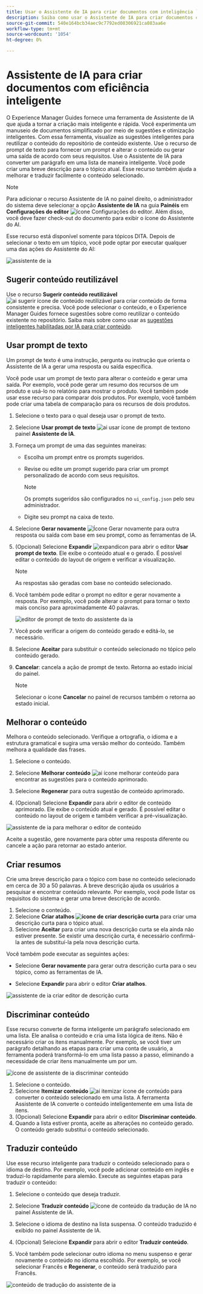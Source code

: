```yaml
---
title: Usar o Assistente de IA para criar documentos com inteligência `
description: Saiba como usar o Assistente de IA para criar documentos com eficiência inteligente no Editor da Web.
source-git-commit: 540e164bcb34aec9c7792ed08306921ca083aa6e
workflow-type: tm+mt
source-wordcount: '1054'
ht-degree: 0%

---
```




# Assistente de IA para criar documentos com eficiência inteligente

O Experience Manager Guides fornece uma ferramenta de Assistente de IA que ajuda a tornar a criação mais inteligente e rápida. Você experimenta um manuseio de documentos simplificado por meio de sugestões e otimização inteligentes. Com essa ferramenta, visualize as sugestões inteligentes para reutilizar o conteúdo do repositório de conteúdo existente. Use o recurso de prompt de texto para fornecer um prompt e alterar o conteúdo ou gerar uma saída de acordo com seus requisitos. Use o Assistente de IA para converter um parágrafo em uma lista de maneira inteligente. Você pode criar uma breve descrição para o tópico atual. Esse recurso também ajuda a melhorar e traduzir facilmente o conteúdo selecionado.


>[!NOTE]
>
> Para adicionar o recurso Assistente de IA no painel direito, o administrador do sistema deve selecionar a opção **Assistente de IA** na guia **Painéis** em **Configurações do editor** ![ícone Configurações do editor](./images/editor_settings_icon.svg).
> Além disso, você deve fazer check-out do documento para exibir o ícone do Assistente do AI.

Esse recurso está disponível somente para tópicos DITA. Depois de selecionar o texto em um tópico, você pode optar por executar qualquer uma das ações do Assistente do AI:

![assistente de ia](./images/ai-assistant-panel.png)



## Sugerir conteúdo reutilizável


Use o recurso **Sugerir conteúdo reutilizável** ![ai sugerir ícone de conteúdo reutilizável ](./images/ai-suggest-reusable-content-icon.svg) para criar conteúdo de forma consistente e precisa. Você pode selecionar o conteúdo, e o Experience Manager Guides fornece sugestões sobre como reutilizar o conteúdo existente no repositório.
Saiba mais sobre como usar as [sugestões inteligentes habilitadas por IA para criar conteúdo](authoring-ai-based-smart-suggestions.md).





## Usar prompt de texto


Um prompt de texto é uma instrução, pergunta ou instrução que orienta o Assistente de IA a gerar uma resposta ou saída específica.

Você pode usar um prompt de texto para alterar o conteúdo e gerar uma saída.  Por exemplo, você pode gerar um resumo dos recursos de um produto e usá-lo no relatório para mostrar o produto. Você também pode usar esse recurso para comparar dois produtos. Por exemplo, você também pode criar uma tabela de comparação para os recursos de dois produtos.


1. Selecione o texto para o qual deseja usar o prompt de texto.
1. Selecione **Usar prompt de texto** ![ai usar ícone de prompt de texto](./images/ai-use-text-prompt.svg)no painel **Assistente de IA**.
1. Forneça um prompt de uma das seguintes maneiras:

   - Escolha um prompt entre os prompts sugeridos.
   - Revise ou edite um prompt sugerido para criar um prompt personalizado de acordo com seus requisitos.

     >[!NOTE]
     >
     > Os prompts sugeridos são configurados no `ui_config.json` pelo seu administrador.

   - Digite seu prompt na caixa de texto.


1. Selecione **Gerar novamente** ![Ícone Gerar novamente](./images/refresh-icon.svg) para outra resposta ou saída com base em seu prompt, como as ferramentas de IA.

1. (Opcional) Selecione **Expandir** ![expandicon](./images/expand-icon.svg) para abrir o editor **Usar prompt de texto**. Ele exibe o conteúdo atual e o gerado. É possível editar o conteúdo do layout de origem e verificar a visualização.


   >[!NOTE]
   >
   > As respostas são geradas com base no conteúdo selecionado.



1. Você também pode editar o prompt no editor e gerar novamente a resposta. Por exemplo, você pode alterar o prompt para tornar o texto mais conciso para aproximadamente 40 palavras.

   ![editor de prompt de texto do assistente da ia](./images/ai-assisstant-text-prompt.png)

1. Você pode verificar a origem do conteúdo gerado e editá-lo, se necessário.

1. Selecione **Aceitar** para substituir o conteúdo selecionado no tópico pelo conteúdo gerado.
1. **Cancelar**: cancela a ação de prompt de texto. Retorna ao estado inicial do painel.

   >[!NOTE]
   >
   > Selecionar o ícone **Cancelar** no painel de recursos também o retorna ao estado inicial.

## Melhorar o conteúdo


Melhora o conteúdo selecionado. Verifique a ortografia, o idioma e a estrutura gramatical e sugira uma versão melhor do conteúdo. Também melhora a qualidade das frases.

1. Selecione o conteúdo.
1. Selecione **Melhorar conteúdo** ![ai ícone melhorar conteúdo](./images/ai-improve-icon.svg) para encontrar as sugestões para o conteúdo aprimorado.
1. Selecione **Regenerar** para outra sugestão de conteúdo aprimorado.

1. (Opcional) Selecione **Expandir** para abrir o editor de conteúdo aprimorado. Ele exibe o conteúdo atual e gerado. É possível editar o conteúdo no layout de origem e também verificar a pré-visualização.



![assistente de ia para melhorar o editor de conteúdo](./images/ai-assisstant-improve-content.png)

Aceite a sugestão, gere novamente para obter uma resposta diferente ou cancele a ação para retornar ao estado anterior.





## Criar resumos

Crie uma breve descrição para o tópico com base no conteúdo selecionado em cerca de 30 a 50 palavras. A breve descrição ajuda os usuários a pesquisar e encontrar conteúdo relevante.
Por exemplo, você pode listar os requisitos do sistema e gerar uma breve descrição de acordo.



1. Selecione o conteúdo.
1. Selecione **Criar atalhos ![ícone de criar descrição curta](./images/ai-create-shortdesc-icon.svg)** para criar uma descrição curta para o tópico atual.
1. Selecione **Aceitar** para criar uma nova descrição curta se ela ainda não estiver presente. Se existir uma descrição curta, é necessário confirmá-la antes de substituí-la pela nova descrição curta.

Você também pode executar as seguintes ações:
- Selecione **Gerar novamente** para gerar outra descrição curta para o seu tópico, como as ferramentas de IA.

- Selecione **Expandir** para abrir o editor **Criar atalhos**.

![assistente de ia criar editor de descrição curta](./images/ai-assistant-create-short-desc.png)




## Discriminar conteúdo

Esse recurso converte de forma inteligente um parágrafo selecionado em uma lista.  Ele analisa o conteúdo e cria uma lista lógica de itens. Não é necessário criar os itens manualmente. Por exemplo, se você tiver um parágrafo detalhando as etapas para criar uma conta de usuário, a ferramenta poderá transformá-lo em uma lista passo a passo, eliminando a necessidade de criar itens manualmente um por um.

![ícone de assistente de ia discriminar conteúdo](./images/ai-assisstant-itemise-content.png)



1. Selecione o conteúdo.
1. Selecione **Itemizar conteúdo** ![ai itemizar ícone de conteúdo](./images/ai-itemize-icon.svg) para converter o conteúdo selecionado em uma lista.
A ferramenta Assistente de IA converte o conteúdo inteligentemente em uma lista de itens.
1. (Opcional) Selecione **Expandir** para abrir o editor **Discriminar conteúdo**.
1. Quando a lista estiver pronta, aceite as alterações no conteúdo gerado. O conteúdo gerado substitui o conteúdo selecionado.



## Traduzir conteúdo

Use esse recurso inteligente para traduzir o conteúdo selecionado para o idioma de destino. Por exemplo, você pode adicionar conteúdo em inglês e traduzi-lo rapidamente para alemão.
Execute as seguintes etapas para traduzir o conteúdo:

1. Selecione o conteúdo que deseja traduzir.
1. Selecione **Traduzir conteúdo** ![ícone de conteúdo da tradução de IA](./images/ai-translate-content-icon.svg) no painel Assistente de IA.
1. Selecione o idioma de destino na lista suspensa. O conteúdo traduzido é exibido no painel Assistente de IA.

1. (Opcional) Selecione **Expandir** para abrir o editor **Traduzir conteúdo**.
1. Você também pode selecionar outro idioma no menu suspenso e gerar novamente o conteúdo no idioma escolhido. Por exemplo, se você selecionar Francês e **Regenerar**, o conteúdo será traduzido para Francês.

![conteúdo de tradução do assistente de ia](./images/ai-assisstant-translate-content.png)

